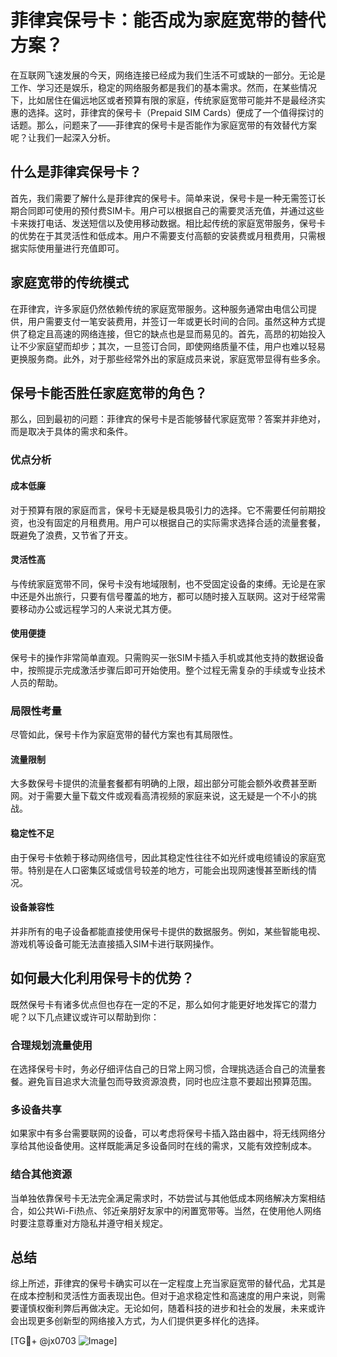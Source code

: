 # 菲律宾保号卡：能否成为家庭宽带的替代方案？

在互联网飞速发展的今天，网络连接已经成为我们生活不可或缺的一部分。无论是工作、学习还是娱乐，稳定的网络服务都是我们的基本需求。然而，在某些情况下，比如居住在偏远地区或者预算有限的家庭，传统家庭宽带可能并不是最经济实惠的选择。这时，菲律宾的保号卡（Prepaid SIM Cards）便成了一个值得探讨的话题。那么，问题来了——菲律宾的保号卡是否能作为家庭宽带的有效替代方案呢？让我们一起深入分析。

## 什么是菲律宾保号卡？

首先，我们需要了解什么是菲律宾的保号卡。简单来说，保号卡是一种无需签订长期合同即可使用的预付费SIM卡。用户可以根据自己的需要灵活充值，并通过这些卡来拨打电话、发送短信以及使用移动数据。相比起传统的家庭宽带服务，保号卡的优势在于其灵活性和低成本。用户不需要支付高额的安装费或月租费用，只需根据实际使用量进行充值即可。

## 家庭宽带的传统模式

在菲律宾，许多家庭仍然依赖传统的家庭宽带服务。这种服务通常由电信公司提供，用户需要支付一笔安装费用，并签订一年或更长时间的合同。虽然这种方式提供了稳定且高速的网络连接，但它的缺点也是显而易见的。首先，高昂的初始投入让不少家庭望而却步；其次，一旦签订合同，即使网络质量不佳，用户也难以轻易更换服务商。此外，对于那些经常外出的家庭成员来说，家庭宽带显得有些多余。

## 保号卡能否胜任家庭宽带的角色？

那么，回到最初的问题：菲律宾的保号卡是否能够替代家庭宽带？答案并非绝对，而是取决于具体的需求和条件。

### 优点分析

#### 成本低廉
对于预算有限的家庭而言，保号卡无疑是极具吸引力的选择。它不需要任何前期投资，也没有固定的月租费用。用户可以根据自己的实际需求选择合适的流量套餐，既避免了浪费，又节省了开支。

#### 灵活性高
与传统家庭宽带不同，保号卡没有地域限制，也不受固定设备的束缚。无论是在家中还是外出旅行，只要有信号覆盖的地方，都可以随时接入互联网。这对于经常需要移动办公或远程学习的人来说尤其方便。

#### 使用便捷
保号卡的操作非常简单直观。只需购买一张SIM卡插入手机或其他支持的数据设备中，按照提示完成激活步骤后即可开始使用。整个过程无需复杂的手续或专业技术人员的帮助。

### 局限性考量

尽管如此，保号卡作为家庭宽带的替代方案也有其局限性。

#### 流量限制
大多数保号卡提供的流量套餐都有明确的上限，超出部分可能会额外收费甚至断网。对于需要大量下载文件或观看高清视频的家庭来说，这无疑是一个不小的挑战。

#### 稳定性不足
由于保号卡依赖于移动网络信号，因此其稳定性往往不如光纤或电缆铺设的家庭宽带。特别是在人口密集区域或信号较差的地方，可能会出现网速慢甚至断线的情况。

#### 设备兼容性
并非所有的电子设备都能直接使用保号卡提供的数据服务。例如，某些智能电视、游戏机等设备可能无法直接插入SIM卡进行联网操作。

## 如何最大化利用保号卡的优势？

既然保号卡有诸多优点但也存在一定的不足，那么如何才能更好地发挥它的潜力呢？以下几点建议或许可以帮助到你：

### 合理规划流量使用
在选择保号卡时，务必仔细评估自己的日常上网习惯，合理挑选适合自己的流量套餐。避免盲目追求大流量包而导致资源浪费，同时也应注意不要超出预算范围。

### 多设备共享
如果家中有多台需要联网的设备，可以考虑将保号卡插入路由器中，将无线网络分享给其他设备使用。这样既能满足多设备同时在线的需求，又能有效控制成本。

### 结合其他资源
当单独依靠保号卡无法完全满足需求时，不妨尝试与其他低成本网络解决方案相结合，如公共Wi-Fi热点、邻近亲朋好友家中的闲置宽带等。当然，在使用他人网络时要注意尊重对方隐私并遵守相关规定。

## 总结

综上所述，菲律宾的保号卡确实可以在一定程度上充当家庭宽带的替代品，尤其是在成本控制和灵活性方面表现出色。但对于追求稳定性和高速度的用户来说，则需要谨慎权衡利弊后再做决定。无论如何，随着科技的进步和社会的发展，未来或许会出现更多创新型的网络接入方式，为人们提供更多样化的选择。

[TG💪+ @jx0703 ![Image](https://github.com/user-attachments/assets/dbca1d08-cadb-493c-b0ec-ad6f7a83f270)]